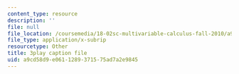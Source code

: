 ```yaml
---
content_type: resource
description: ''
file: null
file_location: /coursemedia/18-02sc-multivariable-calculus-fall-2010/a9cd58d9e0611289371575ad7a2e9845_uaHiAxFESc4.srt
file_type: application/x-subrip
resourcetype: Other
title: 3play caption file
uid: a9cd58d9-e061-1289-3715-75ad7a2e9845
---
```

